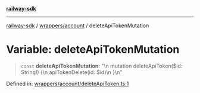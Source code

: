 [**railway-sdk**](../../../README.md)

***

[railway-sdk](../../../README.md) / [wrappers/account](../README.md) / deleteApiTokenMutation

# Variable: deleteApiTokenMutation

> `const` **deleteApiTokenMutation**: "\n  mutation deleteApiToken($id: String!) \{\n    apiTokenDelete(id: $id)\n  \}\n"

Defined in: [wrappers/account/deleteApiToken.ts:1](https://github.com/kadumedim/sdk/blob/d9e2a4df04524ab5dba6afa11a8d3d1d683a52ff/src/wrappers/account/deleteApiToken.ts#L1)
